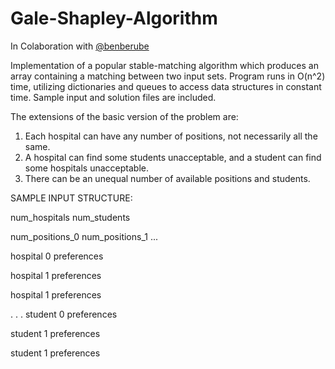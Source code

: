 # Gale-Shapley-Algorithm 

In Colaboration with [@benberube](https://github.com/bberube2000)

Implementation of a popular stable-matching algorithm which produces an array containing a matching between two input sets. Program runs in O(n^2) time, utilizing dictionaries and queues to access data structures in constant time. Sample input and solution files are included.   

The extensions of the
basic version of the problem are:
1. Each hospital can have any number of positions, not necessarily all the same.
2. A hospital can find some students unacceptable, and a student can find some
hospitals unacceptable.
3. There can be an unequal number of available positions and students.


SAMPLE INPUT STRUCTURE:

num_hospitals num_students

num_positions_0 num_positions_1 ...

hospital 0 preferences

hospital 1 preferences

hospital 1 preferences

.
.
.
student 0 preferences

student 1 preferences

student 1 preferences

